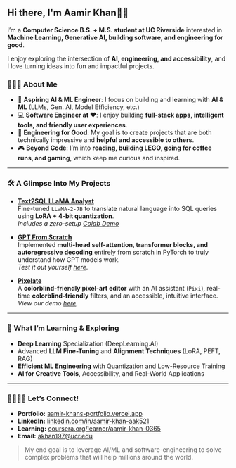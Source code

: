 ## Hi there, I'm Aamir Khan👋🏼

I’m a **Computer Science B.S. + M.S. student at UC Riverside** interested in **Machine Learning, Generative AI, building software, and engineering for good**. 

I enjoy exploring the intersection of **AI, engineering, and accessibility**, and I love turning ideas into fun and impactful projects.


### 👨🏽‍🎓 About Me
- 🧠 **Aspiring AI & ML Engineer**: I focus on building and learning with **AI & ML** (LLMs, Gen. AI, Model Efficiency, etc.) 
- 💻 **Software Engineer at ❤️**: I enjoy building **full-stack apps, intelligent tools, and friendly user experiences**.  
- 🌱 **Engineering for Good**: My goal is to create projects that are both technically impressive and **helpful and accessible to others**.  
- 🎮 **Beyond Code**: I’m into **reading, building LEGO, going for coffee runs, and gaming**, which keep me curious and inspired.  

---

### 🛠️ A Glimpse Into My Projects
- **[Text2SQL LLaMA Analyst](https://github.com/Akhan521/Text2SQL-LLaMA-Analyst)**  
  Fine-tuned `LLaMA-2-7B` to translate natural language into SQL queries using **LoRA + 4-bit quantization**.  
  *Includes a zero-setup [Colab Demo](https://colab.research.google.com/drive/1ISQ9jpYCEMQQ6WSKRqF60p3ZIEsJuuFo?usp=sharing)*

- **[GPT From Scratch](https://github.com/Akhan521/GPT-From-Scratch)**  
  Implemented **multi-head self-attention, transformer blocks, and autoregressive decoding** entirely from scratch in PyTorch to truly understand how GPT models work.  
  *Test it out yourself [here](https://colab.research.google.com/drive/1pHiw6OKHFPuaUIHw2aJkLGNz1k-cHXLt?usp=sharing).*

- **[Pixelate](https://github.com/Akhan521/Pixelate)**  
  A **colorblind-friendly pixel-art editor** with an AI assistant (`Pixi`), real-time **colorblind-friendly** filters, and an accessible, intuitive interface.  
  *View our demo [here](https://github.com/Akhan521/Pixelate?tab=readme-ov-file#-pixelate-in-action).*

---

### 🔎 What I’m Learning & Exploring
- **Deep Learning** Specialization (DeepLearning.AI)
- Advanced **LLM Fine-Tuning** and **Alignment Techniques** (LoRA, PEFT, RAG)  
- **Efficient ML Engineering** with Quantization and Low-Resource Training  
- **AI for Creative Tools**, Accessibility, and Real-World Applications  

---

### 🫱🏽‍🫲🏼 Let’s Connect!
- **Portfolio:** [aamir-khans-portfolio.vercel.app](https://aamir-khans-portfolio.vercel.app/)  
- **LinkedIn:** [linkedin.com/in/aamir-khan-aak521](https://www.linkedin.com/in/aamir-khan-aak521/)  
- **Learning:** [coursera.org/learner/aamir-khan-0365](https://www.coursera.org/learner/aamir-khan-0365)  
- **Email:** akhan197@ucr.edu

> My end goal is to leverage AI/ML and software-engineering to solve complex problems that will help millions around the world.

